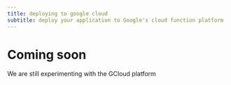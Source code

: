 ```yaml
---
title: deploying to google cloud
subtitle: deploy your application to Google's cloud function platform
---
```


# Coming soon

We are still experimenting with the GCloud platform

